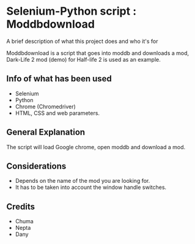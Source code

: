 
# Selenium-Python script : Moddbdownload

A brief description of what this project does and who it's for

Moddbdownload is a script that goes into moddb and downloads a mod, Dark-Life 2 mod (demo) for Half-life 2 is used as an example.
## Info of what has been used

- Selenium
- Python
- Chrome (Chromedriver)
- HTML, CSS and web parameters.
## General Explanation

The script will load Google chrome, open moddb and download a mod.
## Considerations

- Depends on the name of the mod you are looking for.
- It has to be taken into account the window handle switches.
## Credits

- Chuma
- Nepta
- Dany